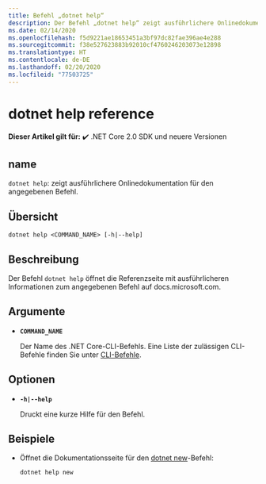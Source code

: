 ```yaml
---
title: Befehl „dotnet help“
description: Der Befehl „dotnet help“ zeigt ausführlichere Onlinedokumentation für den angegebenen Befehl.
ms.date: 02/14/2020
ms.openlocfilehash: f5d9221ae18653451a3bf97dc82fae396ae4e288
ms.sourcegitcommit: f38e527623883b92010cf4760246203073e12898
ms.translationtype: HT
ms.contentlocale: de-DE
ms.lasthandoff: 02/20/2020
ms.locfileid: "77503725"
---
```

# <a name="dotnet-help-reference"></a>dotnet help reference

**Dieser Artikel gilt für:** ✔️ .NET Core 2.0 SDK und neuere Versionen

## <a name="name"></a>name

`dotnet help`: zeigt ausführlichere Onlinedokumentation für den angegebenen Befehl.

## <a name="synopsis"></a>Übersicht

`dotnet help <COMMAND_NAME> [-h|--help]`

## <a name="description"></a>Beschreibung

Der Befehl `dotnet help` öffnet die Referenzseite mit ausführlicheren Informationen zum angegebenen Befehl auf docs.microsoft.com.

## <a name="arguments"></a>Argumente

- **`COMMAND_NAME`**

  Der Name des .NET Core-CLI-Befehls. Eine Liste der zulässigen CLI-Befehle finden Sie unter [CLI-Befehle](index.md#cli-commands).

## <a name="options"></a>Optionen

- **`-h|--help`**

  Druckt eine kurze Hilfe für den Befehl.

## <a name="examples"></a>Beispiele

- Öffnet die Dokumentationsseite für den [dotnet new](dotnet-new.md)-Befehl:

  ```dotnetcli
  dotnet help new
  ```

